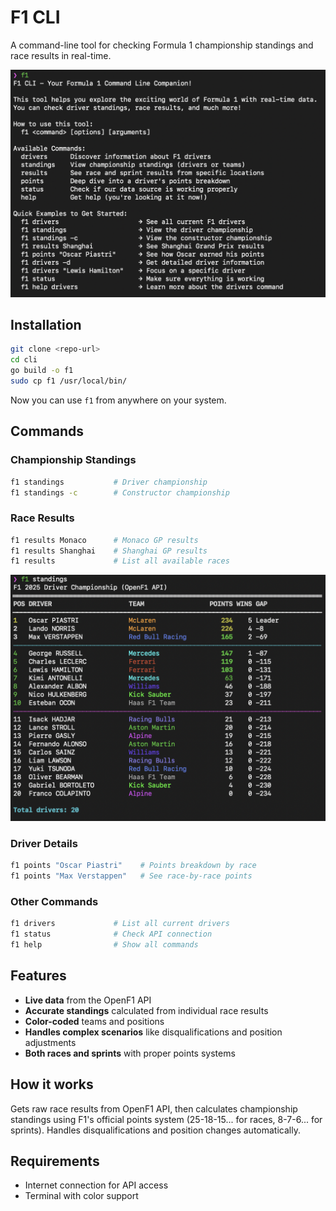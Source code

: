 # F1 CLI

A command-line tool for checking Formula 1 championship standings and race results in real-time.

![F1 CLI Standings](Screenshot1.png)

## Installation

```bash
git clone <repo-url>
cd cli
go build -o f1
sudo cp f1 /usr/local/bin/
```

Now you can use `f1` from anywhere on your system.

## Commands

### Championship Standings
```bash
f1 standings           # Driver championship
f1 standings -c        # Constructor championship
```

### Race Results
```bash
f1 results Monaco      # Monaco GP results
f1 results Shanghai    # Shanghai GP results
f1 results             # List all available races
```

![F1 CLI Results](Screenshot2.png)

### Driver Details
```bash
f1 points "Oscar Piastri"    # Points breakdown by race
f1 points "Max Verstappen"   # See race-by-race points
```

### Other Commands
```bash
f1 drivers             # List all current drivers
f1 status              # Check API connection
f1 help                # Show all commands
```

## Features

- **Live data** from the OpenF1 API
- **Accurate standings** calculated from individual race results
- **Color-coded** teams and positions
- **Handles complex scenarios** like disqualifications and position adjustments
- **Both races and sprints** with proper points systems

## How it works

Gets raw race results from OpenF1 API, then calculates championship standings using F1's official points system (25-18-15... for races, 8-7-6... for sprints). Handles disqualifications and position changes automatically.

## Requirements

- Internet connection for API access
- Terminal with color support